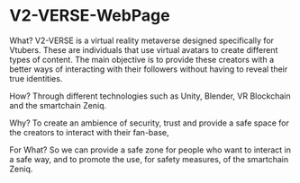 # V2-VERSE-WebPage
What?
V2-VERSE is a virtual reality metaverse designed specifically for Vtubers. These are individuals that use virtual avatars to create different types of content. The main objective is to provide these creators with a better ways of interacting with their followers without having to reveal their true identities.

How?
Through different technologies such as Unity, Blender, VR Blockchain and the smartchain Zeniq.

Why?
To create an ambience of security, trust and provide a safe space for the creators to interact with their fan-base,

For What?
So we can provide a safe zone for people who want to interact in a safe way, and to promote the use, for safety measures, of the smartchain Zeniq.
